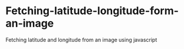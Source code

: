 # Fetching-latitude-longitude-form-an-image
Fetching latitude and longitude from an image using javascript

